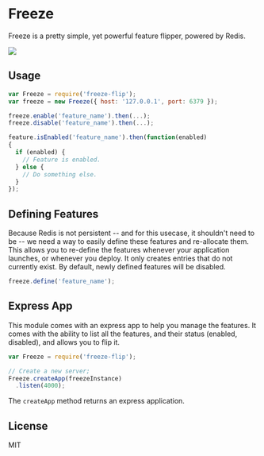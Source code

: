 Freeze
===========

Freeze is a pretty simple, yet powerful feature flipper, powered by Redis.

![](https://i.cloudup.com/VWPQ9PulP6.png)

## Usage

```js
var Freeze = require('freeze-flip');
var freeze = new Freeze({ host: '127.0.0.1', port: 6379 });

freeze.enable('feature_name').then(...);
freeze.disable('feature_name').then(...);

feature.isEnabled('feature_name').then(function(enabled) 
{
  if (enabled) {
    // Feature is enabled.
  } else {
    // Do something else.
  }
});
```

## Defining Features

Because Redis is not persistent -- and for this usecase, it shouldn't need to be -- we need a way to easily define these features and re-allocate them. This allows you to re-define the features whenever your application launches, or whenever you deploy. It only creates entries that do not currently exist. By default, newly defined features will be disabled.

```js
freeze.define('feature_name');
```

## Express App

This module comes with an express app to help you manage the features. It comes with the ability to list all the features, and their status (enabled, disabled), and allows you to flip it.

```js
var Freeze = require('freeze-flip');

// Create a new server;
Freeze.createApp(freezeInstance)
  .listen(4000);
```

The `createApp` method returns an express application.

## License

MIT